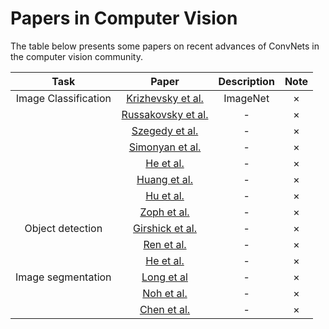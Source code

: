 # Papers in Computer Vision

The table below presents some papers on recent advances of ConvNets in the computer vision community.

| Task | Paper | Description | Note |
|:-:|:-:|:-:|:-:|
|  Image Classification  |  [Krizhevsky et al.](http://www.cs.toronto.edu/~fritz/absps/imagenet.pdf)  | ImageNet | ×  |
|   |  [Russakovsky et al.](http://arxiv.org/abs/1409.0575)  | - | ×  |
|   |  [Szegedy et al.](http://arxiv.org/abs/1409.4842)  | - | × |
|   |  [Simonyan et al.](http://arxiv.org/abs/1409.1556)  | - | ×  |
|   |  [He et al.](http://arxiv.org/abs/1406.4729)  | - | ×  |
|   |  [Huang et al.](https://arxiv.org/abs/1608.06993) | - | ×  |
|   |  [Hu et al.](https://arxiv.org/abs/1709.01507)  | - | × |
|   |  [Zoph et al.](https://arxiv.org/abs/1707.07012) | - | × |
|  Object detection  |  [Girshick et al.](http://arxiv.org/abs/1311.2524) | - | × |
|   |  [Ren et al.](https://arxiv.org/abs/1506.01497) | - | ×  |
|   |  [He et al.](https://arxiv.org/abs/1703.06870)  | - | × |
|  Image segmentation  |  [Long et al](http://arxiv.org/abs/1411.4038)  | - | ×  |
|   |  [Noh et al.](https://arxiv.org/abs/1505.04366)  | - | × |
|   |  [Chen et al.](http://ieeexplore.ieee.org/abstract/document/7913730/)  | - | ×  |